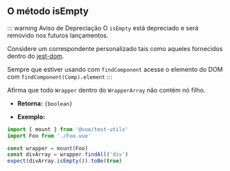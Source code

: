 ## O método isEmpty

::: warning Aviso de Depreciação
O `isEmpty` está depreciado e será removido nos futuros lançamentos.

Considere um correspondente personalizado tais como aqueles fornecidos dentro do [jest-dom](https://github.com/testing-library/jest-dom#tobeempty).

Sempre que estiver usando com `findComponent` acesse o elemento do DOM com `findComponent(Comp).element`
:::

Afirma que todo `Wrapper` dentro do `WrapperArray` não contém nó filho.

- **Retorna:** `{boolean}`

- **Exemplo:**

```js
import { mount } from '@vue/test-utils'
import Foo from './Foo.vue'

const wrapper = mount(Foo)
const divArray = wrapper.findAll('div')
expect(divArray.isEmpty()).toBe(true)
```
